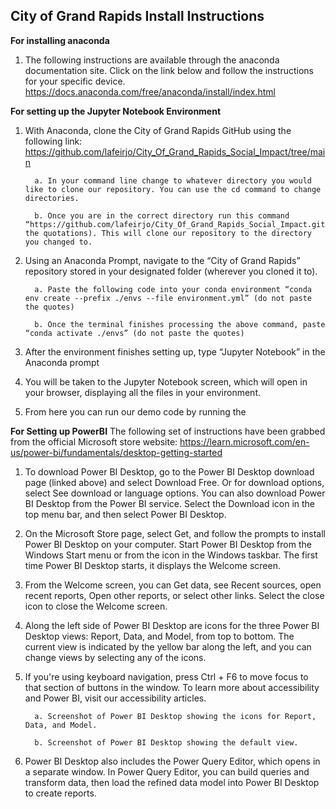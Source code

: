 ## City of Grand Rapids Install Instructions

**For installing anaconda**
1. The following instructions are available through the anaconda documentation site. Click on the link below and follow the instructions for your specific device. https://docs.anaconda.com/free/anaconda/install/index.html

**For setting up the Jupyter Notebook Environment**
1. With Anaconda, clone the City of Grand Rapids GitHub using the following link:    https://github.com/lafeirjo/City_Of_Grand_Rapids_Social_Impact/tree/main

         a. In your command line change to whatever directory you would like to clone our repository. You can use the cd command to change directories.
   
         b. Once you are in the correct directory run this command “https://github.com/lafeirjo/City_Of_Grand_Rapids_Social_Impact.git”(without the quotations). This will clone our repository to the directory you changed to.
   
2. Using an Anaconda Prompt, navigate to the “City of Grand Rapids” repository stored in your designated folder (wherever you cloned it to).

         a. Paste the following code into your conda environment “conda env create --prefix ./envs --file environment.yml” (do not paste the quotes)
   
         b. Once the terminal finishes processing the above command, paste “conda activate ./envs” (do not paste the quotes)

4. After the environment finishes setting up, type “Jupyter Notebook” in the Anaconda prompt 

5. You will be taken to the Jupyter Notebook screen, which will open in your browser, displaying all the files in your environment.

6. From here you can run our demo code by running the 
   
**For Setting up PowerBI**
The following set of instructions have been grabbed from the official Microsoft store website: 
https://learn.microsoft.com/en-us/power-bi/fundamentals/desktop-getting-started

1. To download Power BI Desktop, go to the Power BI Desktop download page (linked above) and select Download Free. Or for download options, select See download or language options. You can also download Power BI Desktop from the Power BI service. Select the Download icon in the top menu bar, and then select Power BI Desktop.

2. On the Microsoft Store page, select Get, and follow the prompts to install Power BI Desktop on your computer. Start Power BI Desktop from the Windows Start menu or from the icon in the Windows taskbar. The first time Power BI Desktop starts, it displays the Welcome screen.

3. From the Welcome screen, you can Get data, see Recent sources, open recent reports, Open other reports, or select other links. Select the close icon to close the Welcome screen.

4. Along the left side of Power BI Desktop are icons for the three Power BI Desktop views: Report, Data, and Model, from top to bottom. The current view is indicated by the yellow bar along the left, and you can change views by selecting any of the icons.

5. If you're using keyboard navigation, press Ctrl + F6 to move focus to that section of buttons in the window. To learn more about accessibility and Power BI, visit our accessibility articles.
   
         a. Screenshot of Power BI Desktop showing the icons for Report, Data, and Model.
   
         b. Screenshot of Power BI Desktop showing the default view. 

7. Power BI Desktop also includes the Power Query Editor, which opens in a separate window. In Power Query Editor, you can build queries and transform data, then load the refined data model into Power BI Desktop to create reports. 
   
